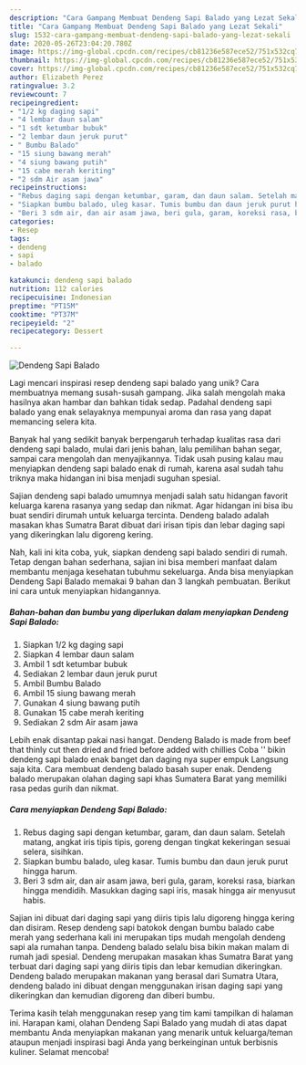 ```yaml
---
description: "Cara Gampang Membuat Dendeng Sapi Balado yang Lezat Sekali"
title: "Cara Gampang Membuat Dendeng Sapi Balado yang Lezat Sekali"
slug: 1532-cara-gampang-membuat-dendeng-sapi-balado-yang-lezat-sekali
date: 2020-05-26T23:04:20.780Z
image: https://img-global.cpcdn.com/recipes/cb81236e587ece52/751x532cq70/dendeng-sapi-balado-foto-resep-utama.jpg
thumbnail: https://img-global.cpcdn.com/recipes/cb81236e587ece52/751x532cq70/dendeng-sapi-balado-foto-resep-utama.jpg
cover: https://img-global.cpcdn.com/recipes/cb81236e587ece52/751x532cq70/dendeng-sapi-balado-foto-resep-utama.jpg
author: Elizabeth Perez
ratingvalue: 3.2
reviewcount: 7
recipeingredient:
- "1/2 kg daging sapi"
- "4 lembar daun salam"
- "1 sdt ketumbar bubuk"
- "2 lembar daun jeruk purut"
- " Bumbu Balado"
- "15 siung bawang merah"
- "4 siung bawang putih"
- "15 cabe merah keriting"
- "2 sdm Air asam jawa"
recipeinstructions:
- "Rebus daging sapi dengan ketumbar, garam, dan daun salam. Setelah matang, angkat iris tipis tipis, goreng dengan tingkat kekeringan sesuai selera, sisihkan."
- "Siapkan bumbu balado, uleg kasar. Tumis bumbu dan daun jeruk purut hingga harum."
- "Beri 3 sdm air, dan air asam jawa, beri gula, garam, koreksi rasa, biarkan hingga mendidih. Masukkan daging sapi iris, masak hingga air menyusut habis."
categories:
- Resep
tags:
- dendeng
- sapi
- balado

katakunci: dendeng sapi balado 
nutrition: 112 calories
recipecuisine: Indonesian
preptime: "PT15M"
cooktime: "PT37M"
recipeyield: "2"
recipecategory: Dessert

---
```



![Dendeng Sapi Balado](https://img-global.cpcdn.com/recipes/cb81236e587ece52/751x532cq70/dendeng-sapi-balado-foto-resep-utama.jpg)

Lagi mencari inspirasi resep dendeng sapi balado yang unik? Cara membuatnya memang susah-susah gampang. Jika salah mengolah maka hasilnya akan hambar dan bahkan tidak sedap. Padahal dendeng sapi balado yang enak selayaknya mempunyai aroma dan rasa yang dapat memancing selera kita.

Banyak hal yang sedikit banyak berpengaruh terhadap kualitas rasa dari dendeng sapi balado, mulai dari jenis bahan, lalu pemilihan bahan segar, sampai cara mengolah dan menyajikannya. Tidak usah pusing kalau mau menyiapkan dendeng sapi balado enak di rumah, karena asal sudah tahu triknya maka hidangan ini bisa menjadi suguhan spesial.

Sajian dendeng sapi balado umumnya menjadi salah satu hidangan favorit keluarga karena rasanya yang sedap dan nikmat. Agar hidangan ini bisa ibu buat sendiri dirumah untuk keluarga tercinta. Dendeng balado adalah masakan khas Sumatra Barat dibuat dari irisan tipis dan lebar daging sapi yang dikeringkan lalu digoreng kering.


Nah, kali ini kita coba, yuk, siapkan dendeng sapi balado sendiri di rumah. Tetap dengan bahan sederhana, sajian ini bisa memberi manfaat dalam membantu menjaga kesehatan tubuhmu sekeluarga. Anda bisa menyiapkan Dendeng Sapi Balado memakai 9 bahan dan 3 langkah pembuatan. Berikut ini cara untuk menyiapkan hidangannya.

<!--inarticleads1-->

##### Bahan-bahan dan bumbu yang diperlukan dalam menyiapkan Dendeng Sapi Balado:

1. Siapkan 1/2 kg daging sapi
1. Siapkan 4 lembar daun salam
1. Ambil 1 sdt ketumbar bubuk
1. Sediakan 2 lembar daun jeruk purut
1. Ambil  Bumbu Balado
1. Ambil 15 siung bawang merah
1. Gunakan 4 siung bawang putih
1. Gunakan 15 cabe merah keriting
1. Sediakan 2 sdm Air asam jawa


Lebih enak disantap pakai nasi hangat. Dendeng Balado is made from beef that thinly cut then dried and fried before added with chillies Coba &#39;&#39; bikin dendeng sapi balado enak banget dan daging nya super empuk Langsung saja kita. Cara membuat dendeng balado basah super enak. Dendeng balado merupakan olahan daging sapi khas Sumatera Barat yang memiliki rasa pedas gurih dan nikmat. 

<!--inarticleads2-->

##### Cara menyiapkan Dendeng Sapi Balado:

1. Rebus daging sapi dengan ketumbar, garam, dan daun salam. Setelah matang, angkat iris tipis tipis, goreng dengan tingkat kekeringan sesuai selera, sisihkan.
1. Siapkan bumbu balado, uleg kasar. Tumis bumbu dan daun jeruk purut hingga harum.
1. Beri 3 sdm air, dan air asam jawa, beri gula, garam, koreksi rasa, biarkan hingga mendidih. Masukkan daging sapi iris, masak hingga air menyusut habis.


Sajian ini dibuat dari daging sapi yang diiris tipis lalu digoreng hingga kering dan disiram. Resep dendeng sapi batokok dengan bumbu balado cabe merah yang sederhana kali ini merupakan tips mudah mengolah dendeng sapi ala rumahan tanpa. Dendeng balado selalu bisa bikin makan malam di rumah jadi spesial. Dendeng merupakan masakan khas Sumatra Barat yang terbuat dari daging sapi yang diiris tipis dan lebar kemudian dikeringkan. Dendeng balado merupakan makanan yang berasal dari Sumatra Utara, dendeng balado ini dibuat dengan menggunakan irisan daging sapi yang dikeringkan dan kemudian digoreng dan diberi bumbu. 

Terima kasih telah menggunakan resep yang tim kami tampilkan di halaman ini. Harapan kami, olahan Dendeng Sapi Balado yang mudah di atas dapat membantu Anda menyiapkan makanan yang menarik untuk keluarga/teman ataupun menjadi inspirasi bagi Anda yang berkeinginan untuk berbisnis kuliner. Selamat mencoba!
